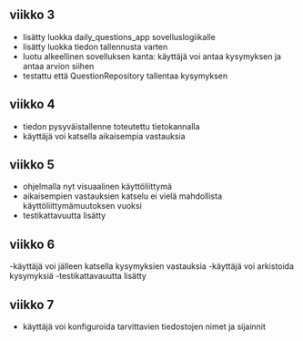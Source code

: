 ## viikko 3

- lisätty luokka daily_questions_app sovelluslogiikalle
- lisätty luokka tiedon tallennusta varten
- luotu alkeellinen sovelluksen kanta: käyttäjä voi antaa kysymyksen ja antaa arvion siihen
- testattu että QuestionRepository tallentaa kysymyksen

## viikko 4

- tiedon pysyväistallenne toteutettu tietokannalla
- käyttäjä voi katsella aikaisempia vastauksia

## viikko 5

- ohjelmalla nyt visuaalinen käyttöliittymä
- aikaisempien vastauksien katselu ei vielä mahdollista käyttöliittymämuutoksen vuoksi
- testikattavuutta lisätty

## viikko 6

-käyttäjä voi jälleen katsella kysymyksien vastauksia
-käyttäjä voi arkistoida kysymyksiä
-testikattavauutta lisätty

## viikko 7
- käyttäjä voi konfiguroida tarvittavien tiedostojen nimet ja sijainnit
